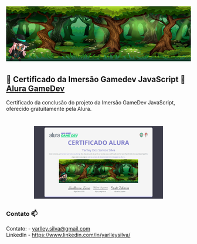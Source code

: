 
<h1 align="center">
    <img alt="" src="./assets/Game.png"/>
</h1>

## 🚀 Certificado da Imersão Gamedev JavaScript 🚀 [Alura GameDev](https://www.alura.com.br/imersao-gamedev-javascript "LinkedIN")

Certificado da conclusão do projeto da Imersão GameDev JavaScript, oferecido gratuitamente pela Alura.

<h1 align="center">
    <img alt="" src="./assets/GameCertificado.png" width="70%"/>
</h1>

### Contato 📫

Contato: - yarlley.silva@gmail.com
<br>
LinkedIn - https://www.linkedin.com/in/yarlleysilva/